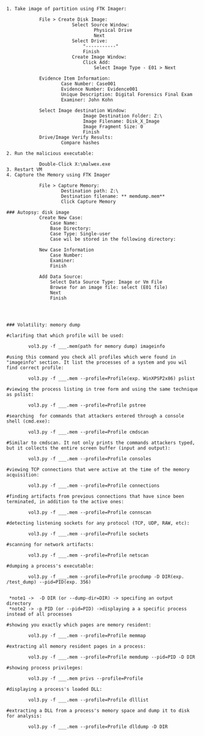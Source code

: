 	1. Take image of partition using FTK Imager:

				File > Create Disk Image:
							Select Source Window:
									Physical Drive
									Next
							Select Drive:
								"-----------" 
								Finish
							Create Image Window:
								Click Add:
									Select Image Type - E01 > Next

				Evidence Item Information:
						Case Number: Case001
						Evidence Number: Evidence001
						Unique Description: Digital Forensics Final Exam
						Examiner: John Kohn

				Select Image destination Window:
								Image Destination Folder: Z:\
								Image Filename: Disk_X_Image
								Image Fragment Size: 0
								Finish
				Drive/Image Verify Results:
						Compare hashes

	2. Run the malicious executable:

				Double-Click X:\malwex.exe
	3. Restart VM
	4. Capture the Memory using FTK Imager

				File > Capture Memory:
						Destination path: Z:\
						Destination filename: ** memdump.mem**
						Click Capture Memory

	### Autopsy: disk image
				Create New Case:
					Case Name:
					Base Directory:
					Case Type: Single-user
					Case wil be stored in the following directory:

				New Case Information
					Case Number:
					Examiner:
					Finish

				Add Data Source:
					Select Data Source Type: Image or Vm File
					Browse for an image file: select (E01 file)
					Next
					Finish




	### Volatility: memory dump

	#clarifing that which profile will be used:

			vol3.py -f ___.mem(path for memory dump) imageinfo

	#using this command you check all profiles which were found in "imageinfo" section. It list the processes of a system and you wil find correct profile:

			vol3.py -f ___.mem --profile=Profile(exp. WinXPSP2x86) pslist 

	#viewing the process listing in tree form and using the same technique as pslist:

			vol3.py -f ___.mem --profile=Profile pstree 

	#searching  for commands that attackers entered through a console shell (cmd.exe):

			vol3.py -f ___.mem --profile=Profile cmdscan 

	#Similar to cmdscan. It not only prints the commands attackers typed, but it collects the entire screen buffer (input and output):

			vol3.py -f ___.mem --profile=Profile consoles 

	#viewing TCP connections that were active at the time of the memory acquisition:

			vol3.py -f ___.mem --profile=Profile connections 

	#finding artifacts from previous connections that have since been terminated, in addition to the active ones:

			vol3.py -f ___.mem --profile=Profile connscan 

	#detecting listening sockets for any protocol (TCP, UDP, RAW, etc):

			vol3.py -f ___.mem --profile=Profile sockets 

	#scanning for network artifacts:

			vol3.py -f ___.mem --profile=Profile netscan 

	#dumping a process's executable:

			vol3.py -f ___.mem --profile=Profile procdump -D DIR(exp. /test_dump) --pid=PID(exp. 356) 


	 *note1 ->  -D DIR (or --dump-dir=DIR) -> specifing an output directory 
	 *note2 -> -p PID (or --pid=PID) ->displaying a a specific process instead of all processes

	#showing you exactly which pages are memory resident:

			vol3.py -f ___.mem --profile=Profile memmap 

	#extracting all memory resident pages in a process:

			vol3.py -f ___.mem --profile=Profile memdump --pid=PID -D DIR

	#showing process privileges:

			vol3.py -f ___.mem privs --profile=Profile 

	#displaying a process's loaded DLL:

			vol3.py -f ___.mem --profile=Profile dlllist 

	#extracting a DLL from a process's memory space and dump it to disk for analysis:

			vol3.py -f ___.mem --profile=Profile dlldump -D DIR 
